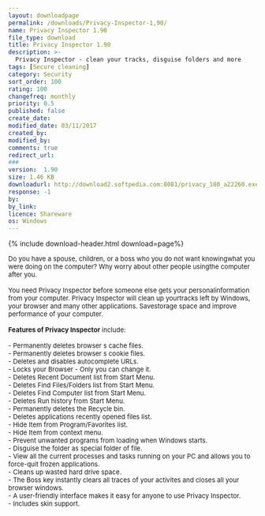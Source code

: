 ```yaml
---
layout: downloadpage
permalink: /downloads/Privacy-Inspector-1,90/
name: Privacy Inspector 1.90
file_type: download
title: Privacy Inspector 1.90
description: >-
  Privacy Inspector - clean your tracks, disguise folders and more
tags: [Secure cleaning]
category: Security
sort_order: 100
rating: 100
changefreq: monthly
priority: 0.5
published: false
create_date: 
modified_date: 03/11/2017
created_by: 
modified_by: 
comments: true
redirect_url: 
### 
version:  1.90
size: 1.46 KB
downloadurl: http://download2.softpedia.com:8081/privacy_180_a22260.exe
response: -1
by: 
by_link: 
licence: Shareware
os: Windows
---
```


{% include download-header.html download=page%}

<p style="fix-download-text !important">
<p><font size="2"><p>Do you have a spouse, children, or a boss who you do not want knowingwhat you were doing on the computer? Why worry about other people usingthe computer after you. <br />
<br />
You need Privacy Inspector before someone else gets your personalinformation from your computer. Privacy Inspector will clean up yourtracks left by Windows, your browser and many other applications. Savestorage space and improve performance of your computer. <br />
<br />
<strong>Features of Privacy Inspector</strong> include: <br />
<br />
- Permanently deletes browser s cache files. <br />
- Permanently deletes browser s cookie files. <br />
- Deletes and disables autocomplete URLs. <br />
- Locks your Browser - Only you can change it. <br />
- Deletes Recent Document list from Start Menu. <br />
- Deletes Find Files/Folders list from Start Menu. <br />
- Deletes Find Computer list from Start Menu. <br />
- Deletes Run history from Start Menu. <br />
- Permanently deletes the Recycle bin. <br />
- Deletes applications recently opened files list. <br />
- Hide Item from Program/Favorites list. <br />
- Hide Item from context menu. <br />
- Prevent unwanted programs from loading when Windows starts. <br />
- Disguise the folder as special folder of file. <br />
- View all the current processes and tasks running on your PC and allows you to force-quit frozen applications. <br />
- Cleans up wasted hard drive space. <br />
- The Boss key instantly clears all traces of your activites and closes all your browser windows. <br />
- A user-friendly interface makes it easy for anyone to use Privacy Inspector. <br />
- Includes skin support.</p></p></p>

